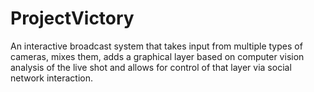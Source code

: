 ProjectVictory
==============

An interactive broadcast system that takes input from multiple types of cameras, mixes them, adds a graphical layer based on computer vision analysis of the live shot and allows for control of that layer via social network interaction.
